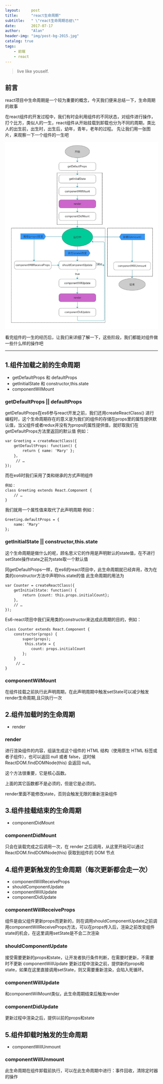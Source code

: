 ```yaml
---
layout:     post
title:      "react生命周期"
subtitle:   " \"react生命周期总结\""
date:       2017-07-17
author:     "Alan"
header-img: "img/post-bg-2015.jpg"
catalog: true
tags:
    - 前端
    - react
---
```


> live like youself. 


## 前言
react项目中生命周期是一个较为重要的概念，今天我们便来总结一下，生命周期的故事

在react组件的开发过程中，我们有时会利用组件的不同状态，对组件进行操作，打个比方，类似人的一生，react组件从开始挂载到卸载也分为不同的周期，类比人的出生前，出生时，出生后，幼年，青年，老年的过程。
先让我们用一张图片，来观察一下一个组件的一生吧

![周期](/img/shengming.png)

看完组件的一生的经历后，让我们来详细了解一下，这些阶段，我们都能对组件做一些什么样的操作吧

---

## 1.组件加载之前的生命周期

* getDefaultProps 和 defaultProps
* getInitialState 和 constructor,this.state
* componentWilMount        

### getDefaultProps || defaultProps

getDefaultProps在es6参与react开发之前，我们还用createReactClass() 进行编程时，这个生命周期存在的意义是为我们的组件的存储在props里的属性提供默认值，当父组件或者redux并没有为props的属性提供值，就好取我们在getDefaultProps方法里返回的默认值
例如：
```
var Greeting = createReactClass({ 
    getDefaultProps: function() { 
        return { name: 'Mary' }; 
    }，
     // … 
});
```
而在es6时我们采用了类和继承的方式声明组件
```
例如：
class Greeting extends React.Component { 
    // …
}
```
我们就用一个属性值来取代了此声明周期
例如：
```
Greeting.defaultProps = { 
    name: ‘Mary'
};
```
### getInitialState || constructor,this.state

这个生命周期是做什么的呢，顾名思义它的作用是声明默认的state值，在不进行setState操作state之前为state取一个默认值

同getDefaultProps一样，在es6的react项目中，此生命周期就已经弃用，改为在类的constructor方法中声明this.state的值
此生命周期的用法为
```
var Counter = createReactClass({ 
    getInitialState: function() { 
        return {count: this.props.initialCount}; 
    }, 
    // …
});
```
Es6-react项目中我们采用类的constructor来达成此周期的目的，例如：
```
class Counter extends React.Component { 
    constructor(props) { 
        super(props);
         this.state = {
            count: props.initialCount
        }; 
    }
     // …
}
```
### componentWilMount
在组件挂载之前执行此声明周期，在此声明周期中触发setState可以减少触发render生命周期,且只执行一次

## 2.组件加载时的生命周期

* render

### render

进行渲染组件的内容，组装生成这个组件的 HTML 结构（使用原生 HTML 标签或者子组件），也可以返回 null 或者 false，这时候 ReactDOM.findDOMNode(this) 会返回 null。

这个方法很重要，它是核心函数。

上面的其它函数都不是必须的，但是它是必须的。

render里面不能修改state，否则会触发无限的重新渲染组件

## 3.组件挂载结束的生命周期

* componentDidMount

### componentDidMount

只会在装载完成之后调用一次，在 render 之后调用，从这里开始可以通过ReactDOM.findDOMNode(this) 获取到组件的 DOM 节点

## 4.组件更新触发的生命周期（每次更新都会走一次）

* componentWillReceiveProps  
* shouldComponentUpdate 
* componentWillUpdate
* componentDidUpdate

### componentWillReceiveProps
组件是由父组件更新props而更新的，则在调用shouldComponentUpdate之前调用componentWillReceiveProps方法，可以在props传入后，渲染之前改变组件state的机会，在这里调用setState是不会二次渲染

### shouldComponentUpdate 
接受需要更新的props和state，让开发者执行条件判断，在需要时更新，不需要时不更新 componentWillUpdate
更新过程中渲染之前，提供新的props和state，如果在这里直接调用setState，则又需要重新渲染，会陷入死循环。

### componentWillUpdate
和componentWilMount类似，此生命周期结束后触发render

### componentDidUpdate
更新过程中渲染之后，提供以前的props和state

## 5.组件卸载时触发的生命周期

* componentWillUnmount

### componentWillUnmount
此生命周期在组件卸载前执行，可以在此生命周期中进行：事件回收，清除定时器的操作
